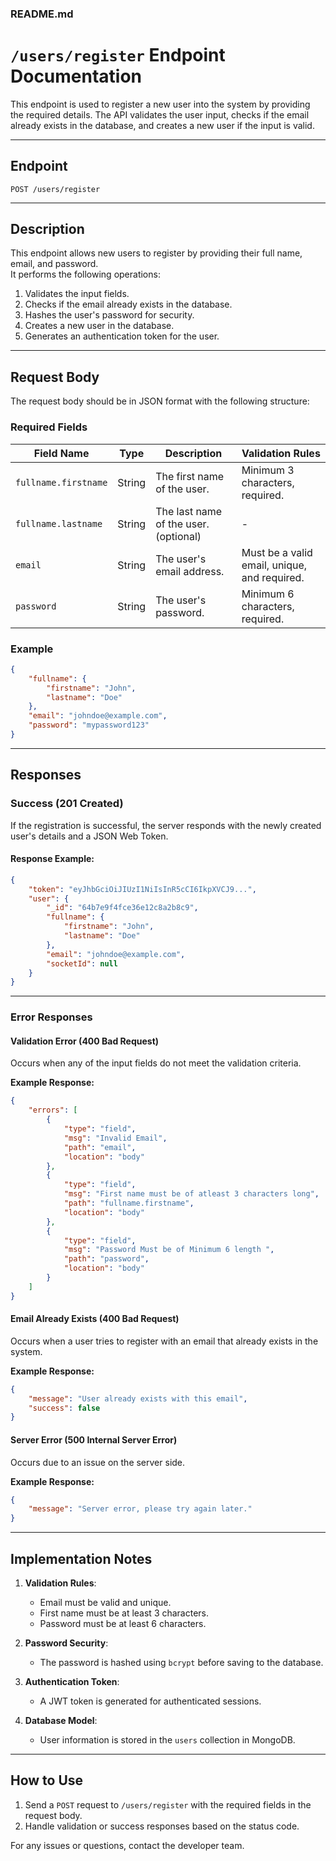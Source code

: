 ### README.md

# `/users/register` Endpoint Documentation

This endpoint is used to register a new user into the system by providing the required details. The API validates the user input, checks if the email already exists in the database, and creates a new user if the input is valid.

---

## **Endpoint**

`POST /users/register`

---

## **Description**

This endpoint allows new users to register by providing their full name, email, and password.  
It performs the following operations:
1. Validates the input fields.
2. Checks if the email already exists in the database.
3. Hashes the user's password for security.
4. Creates a new user in the database.
5. Generates an authentication token for the user.

---

## **Request Body**

The request body should be in JSON format with the following structure:

### **Required Fields**

| Field Name             | Type   | Description                                | Validation Rules                              |
|-------------------------|--------|--------------------------------------------|-----------------------------------------------|
| `fullname.firstname`    | String | The first name of the user.               | Minimum 3 characters, required.              |
| `fullname.lastname`     | String | The last name of the user. (optional)     | -                                             |
| `email`                 | String | The user's email address.                 | Must be a valid email, unique, and required. |
| `password`              | String | The user's password.                      | Minimum 6 characters, required.              |

### **Example**

```json
{
    "fullname": {
        "firstname": "John",
        "lastname": "Doe"
    },
    "email": "johndoe@example.com",
    "password": "mypassword123"
}
```

---

## **Responses**

### **Success (201 Created)**

If the registration is successful, the server responds with the newly created user's details and a JSON Web Token.

#### Response Example:

```json
{
    "token": "eyJhbGciOiJIUzI1NiIsInR5cCI6IkpXVCJ9...",
    "user": {
        "_id": "64b7e9f4fce36e12c8a2b8c9",
        "fullname": {
            "firstname": "John",
            "lastname": "Doe"
        },
        "email": "johndoe@example.com",
        "socketId": null
    }
}
```

---

### **Error Responses**

#### **Validation Error (400 Bad Request)**

Occurs when any of the input fields do not meet the validation criteria.

**Example Response:**

```json
{
    "errors": [
        {
            "type": "field",
            "msg": "Invalid Email",
            "path": "email",
            "location": "body"
        },
        {
            "type": "field",
            "msg": "First name must be of atleast 3 characters long",
            "path": "fullname.firstname",
            "location": "body"
        },
        {
            "type": "field",
            "msg": "Password Must be of Minimum 6 length ",
            "path": "password",
            "location": "body"
        }
    ]
}
```

#### **Email Already Exists (400 Bad Request)**

Occurs when a user tries to register with an email that already exists in the system.

**Example Response:**

```json
{
    "message": "User already exists with this email",
    "success": false
}
```

#### **Server Error (500 Internal Server Error)**

Occurs due to an issue on the server side.

**Example Response:**

```json
{
    "message": "Server error, please try again later."
}
```

---

## **Implementation Notes**

1. **Validation Rules**:
   - Email must be valid and unique.
   - First name must be at least 3 characters.
   - Password must be at least 6 characters.

2. **Password Security**:
   - The password is hashed using `bcrypt` before saving to the database.

3. **Authentication Token**:
   - A JWT token is generated for authenticated sessions.

4. **Database Model**:
   - User information is stored in the `users` collection in MongoDB.

---

## **How to Use**

1. Send a `POST` request to `/users/register` with the required fields in the request body.
2. Handle validation or success responses based on the status code.

For any issues or questions, contact the developer team.
